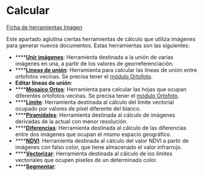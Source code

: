 # Calcular

[Ficha de herramientas Imagen](./)

Este apartado aglutina ciertas herramientas de cálculo que utiliza imágenes para generar nuevos documentos. Estas herramientas son las siguientes:

* \*\*\*\*[**Unir imágenes**](../../herramientas-para-imagenes/unir-imagenes.md): Herramienta destinada a la unión de varias imágenes en una, a partir de los valores de georreferenciación.
* \*\*\*\*[**Líneas de unión**](../../modulo-ortofoto/lineas-de-union.md): Herramienta para calcular las líneas de unión entre ortofotos vecinas. Se precisa tener el [módulo Ortofoto](../../modulo-ortofoto/).
* **Editar líneas de unión**:
* \*\*\*\*[**Mosaico Ortos**](../../modulo-ortofoto/mosaico-ortos.md): Herramienta para calcular las hojas que ocupan diferentes ortofotos vecinas. Se precisa tener el [módulo Ortofoto](../../modulo-ortofoto/).
* \*\*\*\*[**Límite**](../../herramientas-para-imagenes/generar-limites-de-imagen.md): Herramienta destinada al cálculo del límite vectorial ocupado por valores de píxel diferente del blanco.
* \*\*\*\*[**Piramidales**](../../herramientas-para-imagenes/piramidales.md): Herramienta destinada al cálculo de imágenes derivadas de la actual con menor resolución.
* \*\*\*\*[**Diferencias**](../../herramientas-para-imagenes/diferencias.md): Herramienta destinada al cálculo de las diferencias entre dos imágenes que ocupan el mismo espacio geográfico.
* \*\*\*\*[**NDVI**](../../herramientas-para-imagenes/ndvi.md): Herramienta destinada al cálculo del valor NDVI a partir de imágenes con falso color, que tiene almacenado el valor infrarrojo.
* \*\*\*\*[**Vectorizar**](../../herramientas-para-imagenes/vectorizar.md): Herramienta destinada al cálculo de los límites vectoriales que ocupen píxeles de un determinado color.
* \*\*\*\*[**Segmentar**](../../herramientas-para-imagenes/segmentar-imagen.md):

